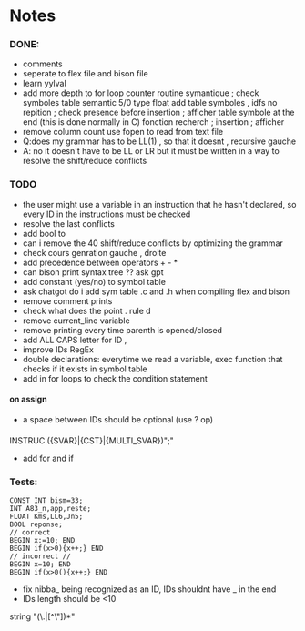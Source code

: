 
# Notes
### DONE:

- comments
- seperate to flex file and bison file
- learn yylval
- add more depth to for loop counter
routine symantique ; check symboles table
semantic 5/0 type float 
add table symboles , idfs no repition ; check presence before insertion ; afficher table symbole at the end (this is done normally in C)
fonction recherch ; insertion ; afficher
- remove column count
use fopen to read from text file
- Q:does my grammar has to be LL(1) , so that it doesnt , recursive gauche  
- A: no it doesn't have to be LL or LR but it must be written in a way to resolve the shift/reduce conflicts
### TODO
- the user might use a variable in an instruction that he hasn't declared, so every ID in the instructions must be checked
- resolve the last conflicts
- add bool to 
- can i remove the 40 shift/reduce conflicts by optimizing the grammar
- check cours genration gauche , droite
- add precedence between operators + - * 
- can bison print syntax tree ?? ask gpt
- add constant (yes/no) to symbol table
- ask chatgot do i add sym table .c and .h when compiling flex and bison
- remove comment prints
- check what does the point . rule d
- remove current_line variable
- remove printing every time parenth is opened/closed
- add ALL CAPS letter for ID ,
- improve IDs RegEx
- double declarations: everytime we read a variable, exec function that checks if it exists in symbol table
- add in for loops to check the condition statement

#### on assign
- a space between IDs should be optional (use ? op)

####
INSTRUC     ({SVAR}|{CST}|{MULTI_SVAR})";"
- add for and if 

### Tests:
```
CONST INT bism=33;
INT A83_n,app,reste;
FLOAT Kms,LL6,Jn5;
BOOL reponse;
// correct
BEGIN x:=10; END
BEGIN if(x>0){x++;} END
// incorrect // 
BEGIN x=10; END 
BEGIN if(x>0(){x++;} END

```
- fix nibba_ being recognized as an ID, IDs shouldnt have _ in the end
- IDs length should be <10


string            \"(\\.|[^\\"])*\"
